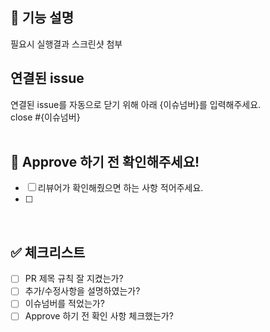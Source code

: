 ## 📢 기능 설명 
필요시 실행결과 스크린샷 첨부
<br>

## 연결된 issue
연결된 issue를 자동으로 닫기 위해 아래 {이슈넘버}를 입력해주세요. <br>
close #{이슈넘버}
<br>
<br>

## 🩷 Approve 하기 전 확인해주세요!
- [ ] 리뷰어가 확인해줬으면 하는 사항 적어주세요. 
- [ ] 

<br>

## ✅ 체크리스트
- [ ] PR 제목 규칙 잘 지켰는가?
- [ ] 추가/수정사항을 설명하였는가?
- [ ] 이슈넘버를 적었는가? 
- [ ] Approve 하기 전 확인 사항 체크했는가?